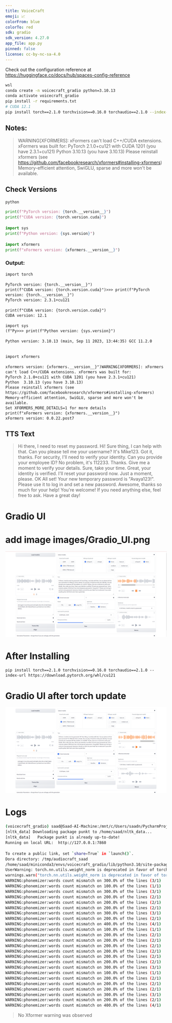 ```yaml
---
title: VoiceCraft
emoji: 📈
colorFrom: blue
colorTo: red
sdk: gradio
sdk_version: 4.27.0
app_file: app.py
pinned: false
license: cc-by-nc-sa-4.0
---
```


Check out the configuration reference at https://huggingface.co/docs/hub/spaces-config-reference

```bash
wsl
conda create -n voicecraft_gradio python=3.10.13  
conda activate voicecraft_gradio
pip install -r requirements.txt
# CUDA 12.1
pip install torch==2.1.0 torchvision==0.16.0 torchaudio==2.1.0 --index-url https://download.pytorch.org/whl/cu121
```

## Notes:
>WARNING[XFORMERS]: xFormers can't load C++/CUDA extensions. xFormers was built for:
    PyTorch 2.1.0+cu121 with CUDA 1201 (you have 2.3.1+cu121)
    Python  3.10.13 (you have 3.10.13)
  Please reinstall xformers (see https://github.com/facebookresearch/xformers#installing-xformers)
  Memory-efficient attention, SwiGLU, sparse and more won't be available.

## Check Versions
```bash
python
```
```python
print(f"PyTorch version: {torch.__version__}")
print(f"CUDA version: {torch.version.cuda}")

import sys
print(f"Python version: {sys.version}")

import xformers
print(f"xFormers version: {xformers.__version__}")
```
### Output:
```text
import torch

PyTorch version: {torch.__version__}")
print(f"CUDA version: {torch.version.cuda}")>>> print(f"PyTorch version: {torch.__version__}")
PyTorch version: 2.3.1+cu121

print(f"CUDA version: {torch.version.cuda}")
CUDA version: 12.1

import sys
(f"Py>>> print(f"Python version: {sys.version}")

Python version: 3.10.13 (main, Sep 11 2023, 13:44:35) GCC 11.2.0


import xformers

xformers version: {xformers.__version__}")WARNING[XFORMERS]: xFormers can't load C++/CUDA extensions. xFormers was built for:
PyTorch 2.1.0+cu121 with CUDA 1201 (you have 2.3.1+cu121)
Python  3.10.13 (you have 3.10.13)
Please reinstall xformers (see https://github.com/facebookresearch/xformers#installing-xformers)
Memory-efficient attention, SwiGLU, sparse and more won't be available.
Set XFORMERS_MORE_DETAILS=1 for more details
print(f"xFormers version: {xformers.__version__}")
xFormers version: 0.0.22.post7
```

## TTS Text
>Hi there, I need to reset my password.
Hi! Sure thing, I can help with that. Can you please tell me your username?
It's Mike123.
Got it, thanks. For security, I'll need to verify your identity. Can you provide your employee ID?
No problem, it's 112233.
Thanks. Give me a moment to verify your details.
Sure, take your time.
Great, your identity is verified. I'll reset your password now. Just a moment, please.
OK
All set! Your new temporary password is "Avaya123!". Please use it to log in and set a new password.
Awesome, thanks so much for your help!
You're welcome! If you need anything else, feel free to ask. Have a great day!

# Gradio UI
# add image images/Gradio_UI.png
![Gradio UI](images/Gradio_UI.png)

# After Installing 
```
pip install torch==2.1.0 torchvision==0.16.0 torchaudio==2.1.0 --index-url https://download.pytorch.org/whl/cu121
```
# Gradio UI after torch update

![Gradio UI after torch update](images/changed_pytorch_for_xformer.png)

# Logs
```bash
(voicecraft_gradio) saad@Saad-AI-Machine:/mnt/c/Users/saadn/PycharmProjects/voice-craft-gradio$ python app.py
[nltk_data] Downloading package punkt to /home/saad/nltk_data...
[nltk_data]   Package punkt is already up-to-date!
Running on local URL:  http://127.0.0.1:7860

To create a public link, set `share=True` in `launch()`.
Dora directory: /tmp/audiocraft_saad
/home/saad/miniconda3/envs/voicecraft_gradio/lib/python3.10/site-packages/torch/nn/utils/weight_norm.py:30: 
UserWarning: torch.nn.utils.weight_norm is deprecated in favor of torch.nn.utils.parametrizations.weight_norm.
warnings.warn("torch.nn.utils.weight_norm is deprecated in favor of torch.nn.utils.parametrizations.weight_norm.")
WARNING:phonemizer:words count mismatch on 300.0% of the lines (3/1)
WARNING:phonemizer:words count mismatch on 100.0% of the lines (1/1)
WARNING:phonemizer:words count mismatch on 300.0% of the lines (3/1)
WARNING:phonemizer:words count mismatch on 200.0% of the lines (2/1)
WARNING:phonemizer:words count mismatch on 200.0% of the lines (2/1)
WARNING:phonemizer:words count mismatch on 200.0% of the lines (2/1)
WARNING:phonemizer:words count mismatch on 300.0% of the lines (3/1)
WARNING:phonemizer:words count mismatch on 200.0% of the lines (2/1)
WARNING:phonemizer:words count mismatch on 400.0% of the lines (4/1)
WARNING:phonemizer:words count mismatch on 100.0% of the lines (1/1)
WARNING:phonemizer:words count mismatch on 200.0% of the lines (2/1)
WARNING:phonemizer:words count mismatch on 200.0% of the lines (2/1)
WARNING:phonemizer:words count mismatch on 200.0% of the lines (2/1)
WARNING:phonemizer:words count mismatch on 200.0% of the lines (2/1)
WARNING:phonemizer:words count mismatch on 200.0% of the lines (2/1)
WARNING:phonemizer:words count mismatch on 200.0% of the lines (2/1)
WARNING:phonemizer:words count mismatch on 300.0% of the lines (3/1)
WARNING:phonemizer:words count mismatch on 100.0% of the lines (1/1)
WARNING:phonemizer:words count mismatch on 200.0% of the lines (2/1)
WARNING:phonemizer:words count mismatch on 200.0% of the lines (2/1)
WARNING:phonemizer:words count mismatch on 200.0% of the lines (2/1)
WARNING:phonemizer:words count mismatch on 300.0% of the lines (3/1)
WARNING:phonemizer:words count mismatch on 200.0% of the lines (2/1)
WARNING:phonemizer:words count mismatch on 400.0% of the lines (4/1)
```
>No Xformer warning was observed